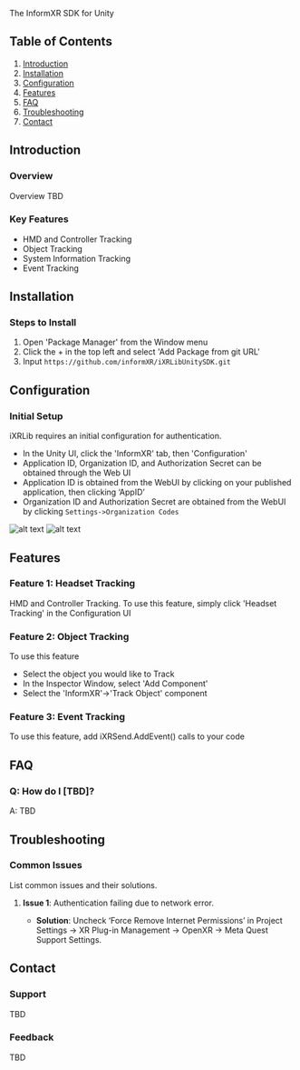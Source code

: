The InformXR SDK for Unity

## Table of Contents

1. [Introduction](\#introduction)  
1. [Installation](\#installation)  
1. [Configuration](\#configuration)  
1. [Features](\#features)  
1. [FAQ](\#faq)  
1. [Troubleshooting](\#troubleshooting)  
1. [Contact](\#contact)

## Introduction

### Overview

Overview TBD

### Key Features

- HMD and Controller Tracking  
- Object Tracking  
- System Information Tracking  
- Event Tracking

## Installation

### Steps to Install

1. Open 'Package Manager' from the Window menu  
1. Click the \+ in the top left and select 'Add Package from git URL'  
1. Input `https://github.com/informXR/iXRLibUnitySDK.git`

## Configuration

### Initial Setup

iXRLib requires an initial configuration for authentication.

* In the Unity UI, click the 'InformXR' tab, then 'Configuration'  
* Application ID, Organization ID, and Authorization Secret can be obtained through the Web UI  
* Application ID is obtained from the WebUI by clicking on your published application, then clicking ‘AppID’  
* Organization ID and Authorization Secret are obtained from the WebUI by clicking `Settings->Organization Codes`

![alt text](https://github.com/informXR/iXRLibUnitySDK/blob/main/README-UISettingsButton.png?raw=true)
![alt text](https://github.com/informXR/iXRLibUnitySDK/blob/main/README-UISettingsScreen.png?raw=true)


## Features

### Feature 1: Headset Tracking

HMD and Controller Tracking. To use this feature, simply click 'Headset Tracking' in the Configuration UI

### Feature 2: Object Tracking

To use this feature
* Select the object you would like to Track
* In the Inspector Window, select 'Add Component'
* Select the 'InformXR'->'Track Object' component

### Feature 3: Event Tracking

To use this feature, add iXRSend.AddEvent() calls to your code

## FAQ

### Q: How do I \[TBD\]?

A: TBD

## Troubleshooting

### Common Issues

List common issues and their solutions.

1. **Issue 1**: Authentication failing due to network error.  
     
   - **Solution**: Uncheck ‘Force Remove Internet Permissions’ in Project Settings \-\> XR Plug-in Management \-\> OpenXR \-\> Meta Quest Support Settings.

## Contact

### Support

TBD

### Feedback

TBD  
